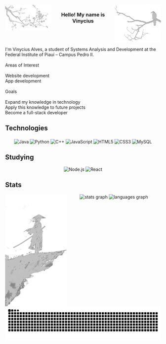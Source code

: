 <br clear="both">

<img src="images/c12.png" alt="crow" width="150" align="right" />

<img src="images/a12.png" alt="tree" width="150" align="left" />

<h3 align="center">Hello! My name is Vinycius</h3>

<br clear="both">

<p align="left">I'm Vinycius Alves, a student of Systems Analysis and Development at the Federal Institute of Piauí – Campus Pedro II.<br><br>Areas of Interest<br><br>    Website development<br>    App development<br><br>Goals<br><br>Expand my knowledge in technology<br>Apply this knowledge to future projects<br>Become a full-stack developer</p>

###

<h2 align="left">Technologies</h2>

###
<div align="center">
  
  ![Java](https://img.shields.io/badge/Java-b9b9b9?style=for-the-badge&logo=java&logoColor=000000)
  ![Python](https://img.shields.io/badge/Python-b9b9b9?style=for-the-badge&logo=python&logoColor=000000)
  ![C++](https://img.shields.io/badge/C++-b9b9b9?style=for-the-badge&logo=c%2B%2B&logoColor=000000)
  ![JavaScript](https://img.shields.io/badge/JavaScript-b9b9b9?style=for-the-badge&logo=javascript&logoColor=000000)
  ![HTML5](https://img.shields.io/badge/HTML5-b9b9b9?style=for-the-badge&logo=html5&logoColor=000000)
  ![CSS3](https://img.shields.io/badge/CSS3-b9b9b9?style=for-the-badge&logo=css3&logoColor=000000)
  ![MySQL](https://img.shields.io/badge/MySQL-b9b9b9?style=for-the-badge&logo=mysql&logoColor=000000)
  
</div>

<h2 align="left">Studying</h2>

<div align="center">
  
  ![Node.js](https://img.shields.io/badge/Node.js-b9b9b9?style=for-the-badge&logo=nodedotjs&logoColor=000000)
  ![React](https://img.shields.io/badge/React-b9b9b9?style=for-the-badge&logo=React&logoColor=000000)
  
</div>


<h2 align="left">Stats</h2>

<img src="images/n12.png" alt="samurai" width="200" align="left" />

<div align="center">
  <img src="https://github-readme-stats.vercel.app/api?username=VINYCIU51&hide_title=false&hide_rank=false&show_icons=true&include_all_commits=true&count_private=true&disable_animations=false&locale=en&hide_border=true&order=1&custom_title=GitHub%20Stats&bg_color=b9b9b9&title_color=000000&text_color=000000&icon_color=000000&border_color=black" height="180" alt="stats graph"  />
  <img src="https://github-readme-stats.vercel.app/api/top-langs?username=VINYCIU51&locale=en&hide_title=false&layout=compact&card_width=320&langs_count=6&hide_border=true&order=2&bg_color=b9b9b9&title_color=000000&text_color=000000&border_color=000000" height="180" alt="languages graph"  />
</div>

<picture align="right">
  <source media="(prefers-color-scheme: dark)" srcset="https://raw.githubusercontent.com/VINYCIU51/VINYCIU51/output/github-contribution-grid-snake-dark.svg">
  <source media="(prefers-color-scheme: light)" srcset="https://raw.githubusercontent.com/VINYCIU51/VINYCIU51/output/github-contribution-grid-snake.svg">
  <img align="center" alt="github contribution grid snake animation" src="https://raw.githubusercontent.com/VINYCIU51/VINYCIU51/output/github-contribution-grid-snake-dark.svg">
</picture>

